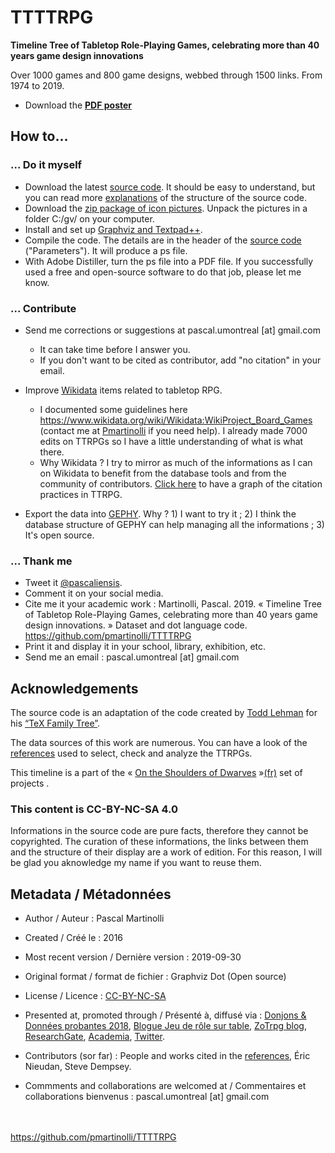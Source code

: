 # TTTTRPG
**Timeline Tree of Tabletop Role-Playing Games, celebrating more than 40 years game design innovations**

Over 1000 games and 800 game designs, webbed through 1500 links. From 1974 to 2019.

* Download the **[PDF poster](https://github.com/pmartinolli/TTTTRPG/blob/master/files/ttttrpg.pdf)**


## How to... 

### ... Do it myself 

* Download the latest [source code](https://github.com/pmartinolli/TTTTRPG/blob/master/files/ttttrpg.gv). It should be easy to understand, but you can read more [explanations](https://jdr.hypotheses.org/919) of the structure of the source code. 
* Download the [zip package of icon pictures](https://drive.google.com/open?id=1N30n0QYaGSWLJTzJwPzn3wuklmib3zI8). Unpack the pictures in a folder C:/gv/ on your computer.
* Install and set up [Graphviz and Textpad++](http://zotrpg.blogspot.com/2016/05/creating-graph-for-od.html).
* Compile the code. The details are in the header of the [source code](https://github.com/pmartinolli/TTTTRPG/blob/master/files/ttttrpg.gv) ("Parameters"). It will produce a ps file.
* With Adobe Distiller, turn the ps file into a PDF file. If you successfully used a free and open-source software to do that job, please let me know. 


### ... Contribute

* Send me corrections or suggestions at pascal.umontreal [at] gmail.com 
  * It can take time before I answer you.
  * If you don't want to be cited as contributor, add "no citation" in your email.
  
* Improve [Wikidata](https://www.wikidata.org) items related to tabletop RPG. 
  * I documented some guidelines here https://www.wikidata.org/wiki/Wikidata:WikiProject_Board_Games (contact me at [Pmartinolli](https://www.wikidata.org/wiki/User:Pmartinolli) if you need help). I already made 7000 edits on TTRPGs so I have a little understanding of what is what there.
  * Why Wikidata ? I try to mirror as much of the informations as I can on Wikidata to benefit from the database tools and from the community of contributors. [Click here](https://query.wikidata.org/#%23defaultView%3AGraph%0ASELECT%20%3Fitem%20%3FitemLabel%20%3Fcited_works%20%3Fcited_worksLabel%20%0AWHERE%0A%7B%0A%20%20%20%20%3Fitem%20%20wdt%3AP31%20wd%3AQ1643932%20.%20%20%20%23%20instance%20%3D%20ttrpg%0A%20%20%20%20%3Fitem%20%20wdt%3AP2860%20%20%20%20%3Fcited_works%20%20.%20%20%20%23%20which%20cites%20works%0A%20%20%20%20%3Fcited_works%20wdt%3AP31%20wd%3AQ1643932%20%20%20%20%20%20.%20%20%20%23%20that%20are%20TTRPG%20%20%0A%20%20%20%20SERVICE%20wikibase%3Alabel%20%7B%20bd%3AserviceParam%20wikibase%3Alanguage%20%22en%22%20%7D%0A%7D%0A) to have a graph of the citation practices in TTRPG. 
  
* Export the data into [GEPHY](https://gephi.org/). Why ? 1) I want to try it ; 2) I think the database structure of GEPHY can help managing all the informations ; 3) It's open source.

### ... Thank me

- Tweet it [@pascaliensis](https://twitter.com/Pascaliensis).
- Comment it on your social media.
- Cite me it your academic work : Martinolli, Pascal. 2019. « Timeline Tree of Tabletop Role-Playing Games, celebrating more than 40 years game design innovations. » Dataset and dot language code. https://github.com/pmartinolli/TTTTRPG
- Print it and display it in your school, library, exhibition, etc.
- Send me an email : pascal.umontreal [at] gmail.com

## Acknowledgements 

The source code is an adaptation of the code created by [Todd Lehman](https://tex.stackexchange.com/users/8499/todd-lehman) for his [“TeX Family Tree”](https://tex.stackexchange.com/questions/42594/tex-family-tree-with-timeline). 

The data sources of this work are numerous. You can have a look of the [references](https://github.com/pmartinolli/TTTTRPG/blob/master/files/ttttrpg-sources.md) used to select, check and analyze the TTRPGs.

This timeline is a part of the « [On the Shoulders of Dwarves](http://zotrpg.blogspot.com/search/label/on%20the%20shoulders%20of%20dwarves) »[(fr)](https://jdr.hypotheses.org/category/sur-les-epaules-des-nains) set of projects .

### This content is CC-BY-NC-SA 4.0 

Informations in the source code are pure facts, therefore they cannot be copyrighted. The curation of these informations, the links between them and the structure of their display are a work of edition. For this reason, I will be glad you aknowledge my name if you want to reuse them.


## Metadata / Métadonnées

* Author / Auteur : Pascal Martinolli

* Created / Créé le : 2016

* Most recent version / Dernière version : 2019-09-30

* Original format / format de fichier : Graphviz Dot (Open source)

* License / Licence : [CC-BY-NC-SA](https://creativecommons.org/licenses/by-nc-sa/4.0/)

* Presented at, promoted through / Présenté à, diffusé via : [Donjons & Données probantes 2018](http://hdl.handle.net/1866/21088), [Blogue Jeu de rôle sur table](https://jdr.hypotheses.org/category/graphe), [ZoTrpg blog](https://zotrpg.blogspot.com/search/label/timeline), [ResearchGate](https://www.researchgate.net/publication/333489073_Timeline_genealogic_and_phylomemetic_tree_of_role-playing_game_designs_Celebrating_40_years_of_game_innovations_from_1974_to_2019_partially_released), [Academia](https://www.academia.edu/39317882/Timeline_genealogic_and_phylomemetic_tree_of_role-playing_game_designs_Celebrating_40_years_of_game_innovations_from_1974_to_today_partially_released_), [Twitter](https://twitter.com/Pascaliensis/status/1177314806442921985).

* Contributors (sor far) : People and works cited in the [references](https://github.com/pmartinolli/TTTTRPG/blob/master/files/ttttrpg-sources.md), Éric Nieudan, Steve Dempsey.

* Commments and collaborations are welcomed at / Commentaires et collaborations bienvenus : pascal.umontreal [at] gmail.com



\
\
https://github.com/pmartinolli/TTTTRPG
